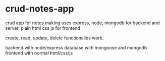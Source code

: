 # crud-notes-app
crud app for notes making uses express, node, mongodb for backend and server, plain html css js for frontend


create, read, update, delete functionalies work. 

backend with node/express 
database with mongoose and mongodb
frontend with normal html/css/js
